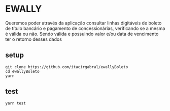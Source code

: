 # EWALLY
Queremos poder através da aplicação consultar linhas digitáveis de boleto de título bancário 
e pagamento de concessionárias, verificando se a mesma é válida ou não. Sendo válida e 
possuindo valor e/ou data de vencimento ter o retorno desses dados

## setup
```
git clone https://github.com/itacirgabral/ewallyBoleto
cd ewallyBoleto
yarn
```

##  test
```
yarn test
```